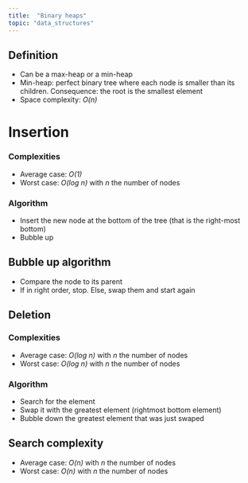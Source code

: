 ```yaml
---
title:  "Binary heaps"
topic: "data_structures"
---
```


## Definition
* Can be a max-heap or a min-heap
* Min-heap: perfect binary tree where each node is smaller than its children. Consequence: the root is the smallest element
* Space complexity: *O(n)*


# Insertion
### Complexities
* Average case: *O(1)*
* Worst case: *O(log n)* with *n* the number of nodes

### Algorithm
* Insert the new node at the bottom of the tree (that is the right-most bottom)
* Bubble up

## Bubble up algorithm
* Compare the node to its parent
* If in right order, stop. Else, swap them and start again

## Deletion
### Complexities
* Average case: *O(log n)* with *n* the number of nodes
* Worst case: *O(log n)* with *n* the number of nodes

### Algorithm
* Search for the element
* Swap it with the greatest element (rightmost bottom element)
* Bubble down the greatest element that was just swaped

## Search complexity
* Average case: *O(n)* with *n* the number of nodes
* Worst case: *O(n)* with *n* the number of nodes
